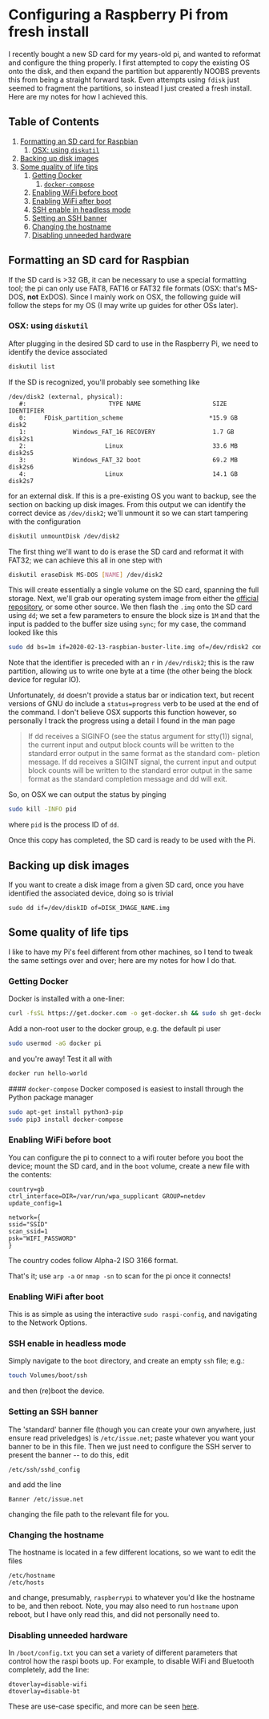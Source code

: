 # Configuring a Raspberry Pi from fresh install

I recently bought a new SD card for my years-old pi, and wanted to reformat and configure the thing properly. I first attempted to copy the existing OS onto the disk, and then expand the partition but apparently NOOBS prevents this from being a straight forward task. Even attempts using `fdisk` just seemed to fragment the partitions, so instead I just created a fresh install. Here are my notes for how I achieved this.

<!--BEGIN TOC-->
## Table of Contents
1. [Formatting an SD card for Raspbian](#formatting-an-sd-card-for-raspbian)
    1. [OSX: using `diskutil`](#osx-using-diskutil)
2. [Backing up disk images](#backing-up-disk-images)
3. [Some quality of life tips](#some-quality-of-life-tips)
    1. [Getting Docker](#getting-docker)
        1. [`docker-compose`](#docker-compose)
    2. [Enabling WiFi before boot](#enabling-wifi-before-boot)
    3. [Enabling WiFi after boot](#enabling-wifi-after-boot)
    4. [SSH enable in headless mode](#ssh-enable-in-headless-mode)
    5. [Setting an SSH banner](#setting-an-ssh-banner)
    6. [Changing the hostname](#changing-the-hostname)
    7. [Disabling unneeded hardware](#disabling-unneeded-hardware)

<!--END TOC-->

## Formatting an SD card for Raspbian
If the SD card is >32 GB, it can be necessary to use a special formatting tool; the pi can only use FAT8, FAT16 or FAT32 file formats (OSX: that's MS-DOS, **not** ExDOS). Since I mainly work on OSX, the following guide will follow the steps for my OS (I may write up guides for other OSs later).

### OSX: using `diskutil`
After plugging in the desired SD card to use in the Raspberry Pi, we need to identify the device associated
```bash
diskutil list
```
If the SD is recognized, you'll probably see something like
```
/dev/disk2 (external, physical):
   #:                       TYPE NAME                    SIZE       IDENTIFIER
   0:     FDisk_partition_scheme                        *15.9 GB    disk2
   1:             Windows_FAT_16 RECOVERY                1.7 GB     disk2s1
   2:                      Linux                         33.6 MB    disk2s5
   3:             Windows_FAT_32 boot                    69.2 MB    disk2s6
   4:                      Linux                         14.1 GB    disk2s7
```
for an external disk. If this is a pre-existing OS you want to backup, see the section on backing up disk images. From this output we can identify the correct device as `/dev/disk2`; we'll unmount it so we can start tampering with the configuration
```bash
diskutil unmountDisk /dev/disk2
```
The first thing we'll want to do is erase the SD card and reformat it with FAT32; we can achieve this all in one step with
```bash
diskutil eraseDisk MS-DOS [NAME] /dev/disk2
```
This will create essentially a single volume on the SD card, spanning the full storage. Next, we'll grab our operating system image from either the [official repository](https://www.raspberrypi.org/downloads/raspbian/), or some other source. We then flash the `.img` onto the SD card using `dd`; we set a few parameters to ensure the block size is `1M` and that the input is padded to the buffer size using `sync`; for my case, the command looked like this
```bash
sudo dd bs=1m if=2020-02-13-raspbian-buster-lite.img of=/dev/rdisk2 conv=sync
```
Note that the identifier is preceded with an `r` in `/dev/rdisk2`; this is the raw partition, allowing us to write one byte at a time (the other being the block device for regular IO).

Unfortunately, `dd` doesn't provide a status bar or indication text, but recent versions of GNU do include a `status=progress` verb to be used at the end of the command. I don't believe OSX supports this function however, so personally I track the progress using a detail I found in the man page

>If dd receives a SIGINFO (see the status argument for stty(1)) signal, the current input and output
>block counts will be written to the standard error output in the same format as the standard com-
>pletion message.  If dd receives a SIGINT signal, the current input and output block counts will be
>written to the standard error output in the same format as the standard completion message and dd
>will exit.

So, on OSX we can output the status by pinging
```bash
sudo kill -INFO pid
```
where `pid` is the process ID of `dd`.

Once this copy has completed, the SD card is ready to be used with the Pi.

## Backing up disk images
If you want to create a disk image from a given SD card, once you have identified the associated device, doing so is trivial
```
sudo dd if=/dev/diskID of=DISK_IMAGE_NAME.img
```

## Some quality of life tips
I like to have my Pi's feel different from other machines, so I tend to tweak the same settings over and over; here are my notes for how I do that.

### Getting Docker
Docker is installed with a one-liner:
```bash
curl -fsSL https://get.docker.com -o get-docker.sh && sudo sh get-docker.sh
```

Add a non-root user to the docker group, e.g. the default pi user
```bash
sudo usermod -aG docker pi
```
and you're away! Test it all with
```bash
docker run hello-world
```

#### `docker-compose`
Docker composed is easiest to install through the Python package manager
```bash
sudo apt-get install python3-pip
sudo pip3 install docker-compose
```

### Enabling WiFi before boot
You can configure the pi to connect to a wifi router before you boot the device; mount the SD card, and in the `boot` volume, create a new file with the contents:
```
country=gb
ctrl_interface=DIR=/var/run/wpa_supplicant GROUP=netdev
update_config=1

network={
ssid="SSID"
scan_ssid=1
psk="WIFI_PASSWORD"
}
```
The country codes follow Alpha-2 ISO 3166 format.

That's it; use `arp -a` or `nmap -sn` to scan for the pi once it connects!

### Enabling WiFi after boot
This is as simple as using the interactive `sudo raspi-config`, and navigating to the Network Options.

### SSH enable in headless mode
Simply navigate to the `boot` directory, and create an empty `ssh` file; e.g.:
```bash
touch Volumes/boot/ssh
```
and then (re)boot the device.

### Setting an SSH banner
The 'standard' banner file (though you can create your own anywhere, just ensure read priveledges) is `/etc/issue.net`; paste whatever you want your banner to be in this file. Then we just need to configure the SSH server to present the banner -- to do this, edit
```
/etc/ssh/sshd_config
```
and add the line
```
Banner /etc/issue.net
```
changing the file path to the relevant file for you.

### Changing the hostname
The hostname is located in a few different locations, so we want to edit the files
```
/etc/hostname
/etc/hosts
```
and change, presumably, `raspberrypi` to whatever you'd like the hostname to be, and then reboot. Note, you may also need to run `hostname` upon reboot, but I have only read this, and did not personally need to.

### Disabling unneeded hardware
In `/boot/config.txt` you can set a variety of different parameters that control how the raspi boots up. For example, to disable WiFi and Bluetooth completely, add the line:
```
dtoverlay=disable-wifi
dtoverlay=disable-bt
```
These are use-case specific, and more can be seen [here](https://github.com/raspberrypi/firmware/blob/master/boot/overlays/README).
